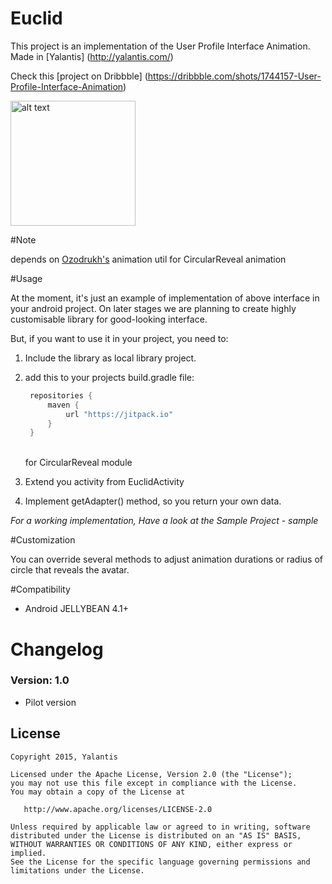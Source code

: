 # Euclid

This project is an implementation of the User Profile Interface Animation. Made in [Yalantis] (http://yalantis.com/)

Check this [project on Dribbble] (https://dribbble.com/shots/1744157-User-Profile-Interface-Animation)

<img src="https://d13yacurqjgara.cloudfront.net/users/125056/screenshots/1744157/99miles-userprofile-animation_1-1-3.gif" alt="alt text" style="width:200;height:200">

#Note

depends on <a href="https://github.com/ozodrukh">Ozodrukh's</a> animation util for CircularReveal animation

#Usage

At the moment, it's just an example of implementation of above interface in your android project.
On later stages we are planning to create highly customisable library for good-looking interface.

But, if you want to use it in your project, you need to:

1. Include the library as local library project.
2. add this to your projects build.gradle file:<br>
   ```groovy
   	repositories {
   	    maven {
   	        url "https://jitpack.io"
   	    }
   	}

   ```
   <br> for CircularReveal module

3. Extend you activity from EuclidActivity
4. Implement getAdapter() method, so you return your own data.

*For a working implementation, Have a look at the Sample Project - sample*

#Customization

You can override several methods to adjust animation durations or radius of circle that
reveals the avatar.

#Compatibility
  
  * Android JELLYBEAN 4.1+
  
# Changelog

### Version: 1.0

  * Pilot version
  
## License

    Copyright 2015, Yalantis

    Licensed under the Apache License, Version 2.0 (the "License");
    you may not use this file except in compliance with the License.
    You may obtain a copy of the License at

       http://www.apache.org/licenses/LICENSE-2.0

    Unless required by applicable law or agreed to in writing, software
    distributed under the License is distributed on an "AS IS" BASIS,
    WITHOUT WARRANTIES OR CONDITIONS OF ANY KIND, either express or implied.
    See the License for the specific language governing permissions and
    limitations under the License.
